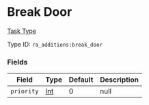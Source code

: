 # Break Door
[Task Type](../task_types.md)

Type ID: `ra_additions:break_door`
### Fields
Field | Type | Default | Description
------|------|---------|-------------
`priority` | [Int](../data_types/int.md) | 0 | null

